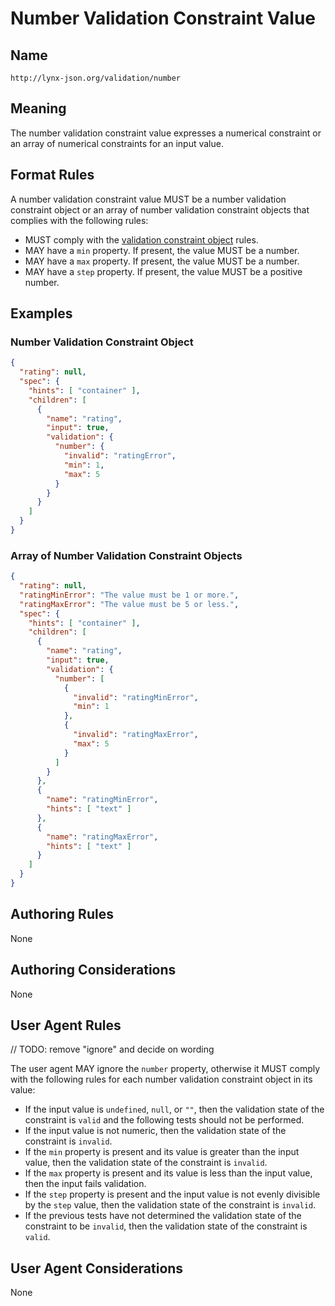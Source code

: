 # Number Validation Constraint Value

## Name

`http://lynx-json.org/validation/number`

## Meaning

The number validation constraint value expresses a numerical constraint or an array of numerical constraints for an input value.

## Format Rules

A number validation constraint value MUST be a number validation constraint object or an array of number validation constraint objects that complies with the following rules:

- MUST comply with the [validation constraint object](#validation-constraint-object) rules.
- MAY have a `min` property. If present, the value MUST be a number.
- MAY have a `max` property. If present, the value MUST be a number.
- MAY have a `step` property. If present, the value MUST be a positive number.

## Examples

### Number Validation Constraint Object

```json
{
  "rating": null,
  "spec": {
    "hints": [ "container" ],
    "children": [
      {
        "name": "rating",
        "input": true,
        "validation": {
          "number": {
            "invalid": "ratingError",
            "min": 1,
            "max": 5
          }
        }
      }
    ]
  }
}
```

### Array of Number Validation Constraint Objects

```json
{
  "rating": null,
  "ratingMinError": "The value must be 1 or more.",
  "ratingMaxError": "The value must be 5 or less.",
  "spec": {
    "hints": [ "container" ],
    "children": [
      {
        "name": "rating",
        "input": true,
        "validation": {
          "number": [
            {
              "invalid": "ratingMinError",
              "min": 1
            },
            {
              "invalid": "ratingMaxError",
              "max": 5
            }
          ]
        }
      },
      {
        "name": "ratingMinError",
        "hints": [ "text" ]
      },
      {
        "name": "ratingMaxError",
        "hints": [ "text" ]
      }
    ]
  }
}
```

## Authoring Rules

None

## Authoring Considerations

None

## User Agent Rules

// TODO: remove "ignore" and decide on wording

The user agent MAY ignore the `number` property, otherwise it MUST comply with the following rules for each number validation constraint object in its value:

- If the input value is `undefined`, `null`, or `""`, then the validation state of the constraint is `valid` and the following tests should not be performed.
- If the input value is not numeric, then the validation state of the constraint is `invalid`.
- If the `min` property is present and its value is greater than the input value, then the validation state of the constraint is `invalid`.
- If the `max` property is present and its value is less than the input value, then the input fails validation.
- If the `step` property is present and the input value is not evenly divisible by the `step` value, then the validation state of the constraint is `invalid`.
- If the previous tests have not determined the validation state of the constraint to be `invalid`, then the validation state of the constraint is `valid`.

## User Agent Considerations

None
